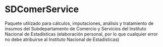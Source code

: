 # SDComerService
Paquete utilizado para cálculos, imputaciones, análisis y tratamiento de insumos del Subdepartamento de Comercio y Servicios del Instituto Nacional de Estadísticas (elaboración personal, por lo que cualquier error no debe atribuirse al Instituto Nacional de Estadísticas)
